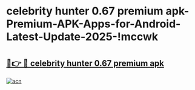 # celebrity hunter 0.67 premium apk-Premium-APK-Apps-for-Android-Latest-Update-2025-!mccwk

# <h2><a href="https://googleone.com">🔗👉 🔴 celebrity hunter 0.67 premium apk</a></h2>

[![acn](https://github.com/user-attachments/assets/0f9c940e-d8b0-45ae-aac7-cd30a18b3e1c)](https://googleone.com)

